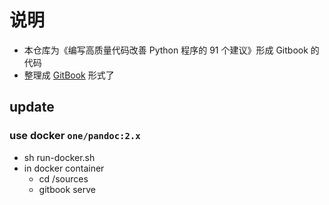 # 说明
* 本仓库为《编写高质量代码改善 Python 程序的 91 个建议》形成 Gitbook 的代码
* 整理成 [GitBook](https://l1nwatch.gitbooks.io/writing_solid_python_code_gitbook/content/) 形式了

## update

### use docker `one/pandoc:2.x`

- sh run-docker.sh
- in docker container
    - cd /sources
    - gitbook serve
